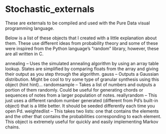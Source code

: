 # Stochastic_externals
These are externals to be compiled and used with the Pure Data visual programming language. 

Below is a list of these objects that I created with a little explanation about them. These use different ideas from probability theory and some of these were inspired from the Python language’s “random” library, however, these are all written in C.

annealing – Uses the simulated annealing algorithm by using an array table lookup. States are simplified by comparing floats from the array and giving their output as you step through the algorithm.
gauss – Outputs a Gaussian distribution. Might be cool to try some type of granular synthesis using this object (hint hint)…
randomsample – Takes a list of numbers and outputs a portion of them randomly. Could be useful for generating chords or sequences of notes from a larger population of notes.
reallyrandom – This just uses a different random number generated (different from Pd’s built-in object) that is a little better. It should be seeded differently each time you open Pd.
weightedlist – This takes two lists: one that contains the elements and the other that contains the probabilities corresponding to each element. This object is extremely useful for quickly and easily implementing Markov chains.
